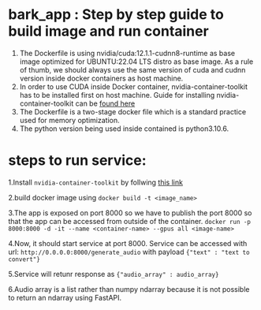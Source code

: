 # bark_app : Step by step guide to build image and run container
1. The Dockerfile is using nvidia/cuda:12.1.1-cudnn8-runtime as base image optimized for UBUNTU:22.04 LTS distro as base image. 
As a rule of thumb, we should always use the same version of cuda and cudnn version inside docker containers as host machine. 
2. In order to use CUDA inside Docker container, nvidia-container-toolkit has to be installed first on host machine. Guide for 
installing nvidia-container-toolkit can be [found here](https://docs.nvidia.com/datacenter/cloud-native/container-toolkit/install-guide.html#installing-on-ubuntu-and-debian)
3. The Dockerfile is a two-stage docker file which is a standard practice used for memory optimization.
4. The python version being used inside contained is python3.10.6.

# steps to run service:

1.Install `nvidia-container-toolkit` by follwing [this link](https://docs.nvidia.com/datacenter/cloud-native/container-toolkit/install-guide.html#installing-on-ubuntu-and-debian)

2.build docker image using 
    `docker build -t <image_name>`
    
3.The app is exposed on port 8000 so we have to publish the port 8000 so that the app can be accessed from outside of the container.
    `docker run -p 8000:8000 -d -it --name <container-name> --gpus all <image-name>`
  
4.Now, it should start service at port 8000. Service can be accessed with url: `http://0.0.0.0:8000/generate_audio` with payload
  `{"text" : "text to convert"}`
  
5.Service will retunr response as `{"audio_array" : audio_array}`
  
6.Audio array is a list rather than numpy ndarray because it is not possible to return an ndarray using FastAPI.

